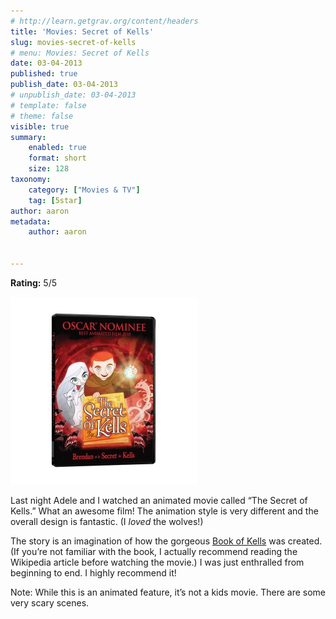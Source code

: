 ```yaml
---
# http://learn.getgrav.org/content/headers
title: 'Movies: Secret of Kells'
slug: movies-secret-of-kells
# menu: Movies: Secret of Kells
date: 03-04-2013
published: true
publish_date: 03-04-2013
# unpublish_date: 03-04-2013
# template: false
# theme: false
visible: true
summary:
    enabled: true
    format: short
    size: 128
taxonomy:
    category: ["Movies & TV"]
    tag: [5star]
author: aaron
metadata:
    author: aaron


---
```


**Rating:** 5/5

![Secret of Kells](cover-300x300.jpg)

Last night Adele and I watched an animated movie called “The Secret of Kells.” What an awesome film! The animation style is very different and the overall design is fantastic. (I *loved* the wolves!)

The story is an imagination of how the gorgeous [Book of Kells](http://en.wikipedia.org/wiki/Book_of_Kells) was created. (If you’re not familiar with the book, I actually recommend reading the Wikipedia article before watching the movie.) I was just enthralled from beginning to end. I highly recommend it!

Note: While this is an animated feature, it’s not a kids movie. There are some very scary scenes.

